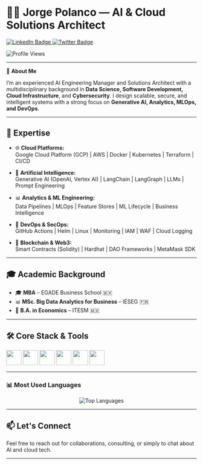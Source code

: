# 👨‍💻 Jorge Polanco — AI & Cloud Solutions Architect

<div id="badges" align="left">
  <a href="https://www.linkedin.com/in/jorge-polanco-roque-78ba7b93">
    <img src="https://img.shields.io/badge/LinkedIn-blue?style=for-the-badge&logo=linkedin&logoColor=white" alt="LinkedIn Badge"/>
  </a>
  <a href="https://twitter.com/jorgepolanco_ro">
    <img src="https://img.shields.io/badge/Twitter-1DA1F2?style=for-the-badge&logo=twitter&logoColor=white" alt="Twitter Badge"/>
  </a>
</div>

![Profile Views](https://komarev.com/ghpvc/?username=jorgepolanco-roque&style=flat-square&color=blue)

---

🔹 **About Me**

I’m an experienced AI Engineering Manager and Solutions Architect with a multidisciplinary background in **Data Science, Software Development, Cloud Infrastructure**, and **Cybersecurity**. I design scalable, secure, and intelligent systems with a strong focus on **Generative AI, Analytics, MLOps, and DevOps**.

---

## 🧠 Expertise

- 🌐 **Cloud Platforms:**  
  Google Cloud Platform (GCP) | AWS | Docker | Kubernetes | Terraform | CI/CD

- 🤖 **Artificial Intelligence:**  
  Generative AI (OpenAI, Vertex AI) | LangChain | LangGraph | LLMs | Prompt Engineering

- 📊 **Analytics & ML Engineering:**  
  Data Pipelines | MLOps | Feature Stores | ML Lifecycle | Business Intelligence

- 🧪 **DevOps & SecOps:**  
  GitHub Actions | Helm | Linux | Monitoring | IAM | WAF | Cloud Logging

- 🔐 **Blockchain & Web3:**  
  Smart Contracts (Solidity) | Hardhat | DAO Frameworks | MetaMask SDK

---

## 🎓 Academic Background

- 🎓 **MBA** – EGADE Business School 🇲🇽  
- 📊 **MSc. Big Data Analytics for Business** – IÉSEG 🇫🇷  
- 💼 **B.A. in Economics** – ITESM 🇲🇽  

---

## 🛠️ Core Stack & Tools

<p align="left">
  <code><img height="40" src="https://www.vectorlogo.zone/logos/python/python-horizontal.svg"></code>
  <code><img height="40" src="https://www.vectorlogo.zone/logos/amazon_aws/amazon_aws-ar21.svg"></code>
  <code><img height="40" src="https://www.vectorlogo.zone/logos/google_cloud/google_cloud-ar21.svg"></code>
  <code><img height="40" src="https://www.vectorlogo.zone/logos/docker/docker-official.svg"></code>
  <code><img height="40" src="https://www.vectorlogo.zone/logos/kubernetes/kubernetes-icon.svg"></code>
  <code><img height="40" src="https://www.vectorlogo.zone/logos/reactjs/reactjs-icon.svg"></code>
</p>

---

### 📊 Most Used Languages

<p align="center">
  <img src="https://github-readme-stats.vercel.app/api/top-langs/?username=Jorge-Polanco-Roque&layout=compact&langs_count=10&theme=github_dark&hide_border=true" alt="Top Languages" />
</p>

---

## 📫 Let's Connect

Feel free to reach out for collaborations, consulting, or simply to chat about AI and cloud tech.

---

<!-- Dynamic widgets powered by GitHub and Vercel -->
